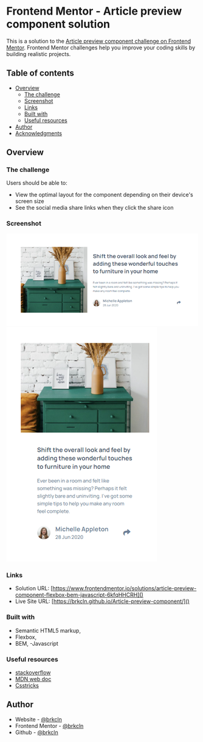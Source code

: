 # Frontend Mentor - Article preview component solution

This is a solution to the [Article preview component challenge on Frontend Mentor](https://www.frontendmentor.io/challenges/article-preview-component-dYBN_pYFT). Frontend Mentor challenges help you improve your coding skills by building realistic projects.

## Table of contents

- [Overview](#overview)
  - [The challenge](#the-challenge)
  - [Screenshot](#screenshot)
  - [Links](#links)
  - [Built with](#built-with)
  - [Useful resources](#useful-resources)
- [Author](#author)
- [Acknowledgments](#acknowledgments)

## Overview

### The challenge

Users should be able to:

- View the optimal layout for the component depending on their device's screen size
- See the social media share links when they click the share icon

### Screenshot

![desktop](./images/desktop.png)
![mobile](./images/mobile.png)

### Links

- Solution URL: [https://www.frontendmentor.io/solutions/article-preview-component-flexbox-bem-javascript-6kfqHHCRH]()
- Live Site URL: [https://brkcln.github.io/Article-preview-component/]()

### Built with

- Semantic HTML5 markup,
- Flexbox,
- BEM,
  -Javascript

### Useful resources

- [stackoverflow](https://stackoverflow.com/)
- [MDN web doc](https://developer.mozilla.org/)
- [Csstricks](https://css-tricks.com)

## Author

- Website - [@brkcln](https://brkcln.github.io/brkcln)
- Frontend Mentor - [@brkcln](https://www.frontendmentor.io/profile/brkcln)
- Github - [@brkcln](https://github.com/brkcln)
